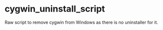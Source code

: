# cygwin_uninstall_script
 Raw script to remove cygwin from Windows as there is no uninstaller  for it.
